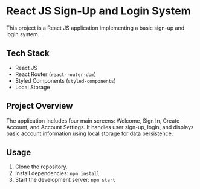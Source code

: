 # React JS Sign-Up and Login System

This project is a React JS application implementing a basic sign-up and login system.

## Tech Stack

-   React JS
-   React Router (`react-router-dom`)
-   Styled Components (`styled-components`)
-   Local Storage

## Project Overview

The application includes four main screens: Welcome, Sign In, Create Account, and Account Settings. It handles user sign-up, login, and displays basic account information using local storage for data persistence.

## Usage

1.  Clone the repository.
2.  Install dependencies: `npm install`
3.  Start the development server: `npm start`
